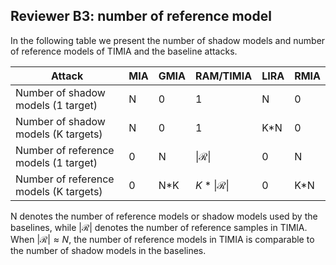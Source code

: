 ## Reviewer B3: number of reference model

In the following table we present the number of shadow models and number of reference models of TIMIA and the baseline attacks.

| Attack                                  | MIA  | GMIA | RAM/TIMIA | LIRA | RMIA |
|-----------------------------------------|------|------|-----------|------|------|
| Number of shadow models (1 target)      | N    | 0    | 1         | N    | 0    |
| Number of shadow models (K targets)     | N    | 0    | 1         | K*N  | 0    |
| Number of reference models (1 target)   | 0    | N    | $\|\mathcal{R}\|$   | 0    | N    |
| Number of reference models (K targets)  | 0    | N*K  | $K*\|\mathcal{R}\|$ | 0    | K*N  |

N denotes the number of reference models or shadow models used by the baselines, while $|\mathcal{R}|$ denotes the number of reference samples in TIMIA.
When $|\mathcal{R}| \approx N$, the number of reference models in TIMIA is comparable to the number of shadow models in the baselines.


